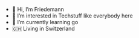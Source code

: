 - 👋 Hi, I’m Friedemann
- 👀 I’m interested in Techstuff like everybody here
- 🌱 I’m currently learning go
- 🇨🇭 Living in Switzerland

<!---
frodo270/frodo270 is a ✨ special ✨ repository because its `README.md` (this file) appears on your GitHub profile.
You can click the Preview link to take a look at your changes.
--->
